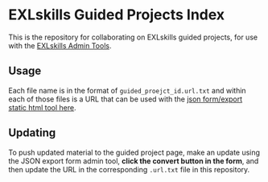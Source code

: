 # EXLskills Guided Projects Index

This is the repository for collaborating on EXLskills guided projects, for use with the [EXLskills Admin Tools](https://github.com/exlskills/adm-tools).

## Usage

Each file name is in the format of `guided_proejct_id.url.txt` and within each of those files is a URL that can be used with the [json form/export static html tool here](https://github.com/exlskills/adm-tools/blob/master/static-pages/gen-dd-json-export.html).

## Updating

To push updated material to the guided project page, make an update using the JSON export form admin tool, **click the convert button in the form**, and then update the URL in the corresponding `.url.txt` file in this repository.

